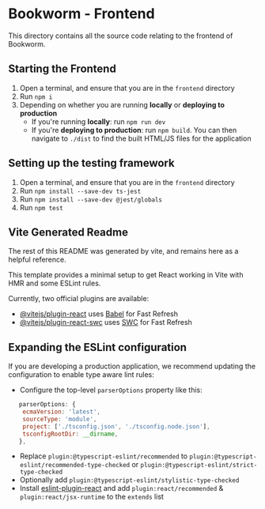 # Bookworm - Frontend

This directory contains all the source code relating to the frontend of Bookworm.

## Starting the Frontend

1. Open a terminal, and ensure that you are in the `frontend` directory
2. Run `npm i`
3. Depending on whether you are running **locally** or **deploying to production**
   - If you're running **locally**: run `npm run dev`
   - If you're **deploying to production**: run `npm build`. You can then navigate to `./dist` to find the built HTML/JS files for the application

## Setting up the testing framework

1. Open a terminal, and ensure that you are in the `frontend` directory
2. Run `npm install --save-dev ts-jest`
3. Run `npm install --save-dev @jest/globals`
4. Run `npm test`

## Vite Generated Readme

The rest of this README was generated by vite, and remains here as a helpful reference.

This template provides a minimal setup to get React working in Vite with HMR and some ESLint rules.

Currently, two official plugins are available:

- [@vitejs/plugin-react](https://github.com/vitejs/vite-plugin-react/blob/main/packages/plugin-react/README.md) uses [Babel](https://babeljs.io/) for Fast Refresh
- [@vitejs/plugin-react-swc](https://github.com/vitejs/vite-plugin-react-swc) uses [SWC](https://swc.rs/) for Fast Refresh

## Expanding the ESLint configuration

If you are developing a production application, we recommend updating the configuration to enable type aware lint rules:

- Configure the top-level `parserOptions` property like this:

```js
   parserOptions: {
    ecmaVersion: 'latest',
    sourceType: 'module',
    project: ['./tsconfig.json', './tsconfig.node.json'],
    tsconfigRootDir: __dirname,
   },
```

- Replace `plugin:@typescript-eslint/recommended` to `plugin:@typescript-eslint/recommended-type-checked` or `plugin:@typescript-eslint/strict-type-checked`
- Optionally add `plugin:@typescript-eslint/stylistic-type-checked`
- Install [eslint-plugin-react](https://github.com/jsx-eslint/eslint-plugin-react) and add `plugin:react/recommended` & `plugin:react/jsx-runtime` to the `extends` list
